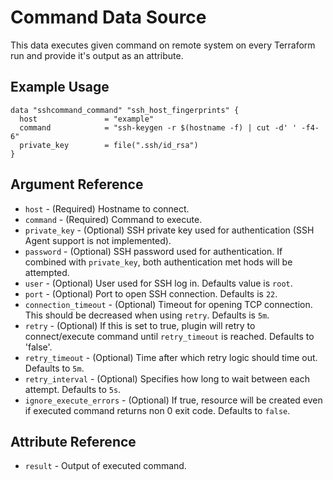 # Command Data Source

This data executes given command on remote system on every Terraform run and provide it's output as an attribute.

## Example Usage

```hcl
data "sshcommand_command" "ssh_host_fingerprints" {
  host               = "example"
  command            = "ssh-keygen -r $(hostname -f) | cut -d' ' -f4-6"
  private_key        = file(".ssh/id_rsa")
}
```

## Argument Reference

* `host` - (Required) Hostname to connect.
* `command` - (Required) Command to execute.
* `private_key` - (Optional) SSH private key used for authentication (SSH Agent support is not implemented).
* `password` - (Optional) SSH password used for authentication. If combined with `private_key`, both authentication met
hods will be attempted.
* `user` - (Optional) User used for SSH log in. Defaults value is `root`.
* `port` - (Optional) Port to open SSH connection. Defaults is `22`.
* `connection_timeout` - (Optional) Timeout for opening TCP connection. This should be decreased when using `retry`. Defaults is `5m`.
* `retry` - (Optional) If this is set to true, plugin will retry to connect/execute command until `retry_timeout` is reached. Defaults to 'false'.
* `retry_timeout` - (Optional) Time after which retry logic should time out. Defaults to `5m`.
* `retry_interval` - (Optional) Specifies how long to wait between each attempt. Defaults to `5s`.
* `ignore_execute_errors` - (Optional) If true, resource will be created even if executed command returns non 0 exit code. Defaults to `false`.

## Attribute Reference

* `result` - Output of executed command.
